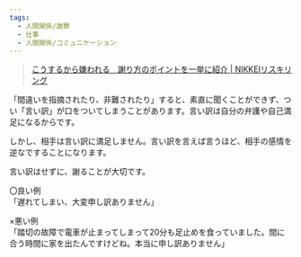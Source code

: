 ```yaml
---
tags:
  - 人間関係/謝罪
  - 仕事
  - 人間関係/コミュニケーション
---
```

>[こうするから嫌われる　謝り方のポイントを一挙に紹介 | NIKKEIリスキリング](https://reskill.nikkei.com/article/DGXZQOLM26A3R0W1A121C2000000/?page=2)

「間違いを指摘されたり、非難されたり」すると、素直に聞くことができず、つい「言い訳」が口をついてしまうことがあります。言い訳は自分の弁護や自己満足になるからです。

しかし、相手は言い訳に満足しません。言い訳を言えば言うほど、相手の感情を逆なですることになります。

言い訳はせずに、謝ることが大切です。

〇良い例  
「遅れてしまい、大変申し訳ありません」  
  
×悪い例  
「踏切の故障で電車が止まってしまって20分も足止めを食っていました。間に合う時間に家を出たんですけどね。本当に申し訳ありません」
